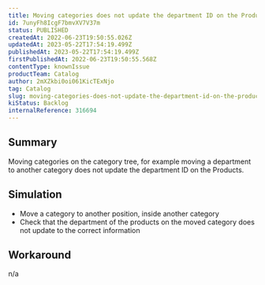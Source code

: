 ```yaml
---
title: Moving categories does not update the department ID on the Products
id: 7unyFh8IcgF7bmvXV7V37m
status: PUBLISHED
createdAt: 2022-06-23T19:50:55.026Z
updatedAt: 2023-05-22T17:54:19.499Z
publishedAt: 2023-05-22T17:54:19.499Z
firstPublishedAt: 2022-06-23T19:50:55.568Z
contentType: knownIssue
productTeam: Catalog
author: 2mXZkbi0oi061KicTExNjo
tag: Catalog
slug: moving-categories-does-not-update-the-department-id-on-the-products
kiStatus: Backlog
internalReference: 316694
---
```


## Summary


Moving categories on the category tree, for example moving a department to another category does not update the department ID on the Products.



##

## Simulation


- Move a category to another position, inside another category
- Check that the department of the products on the moved category does not update to the correct information


##

## Workaround


n/a





